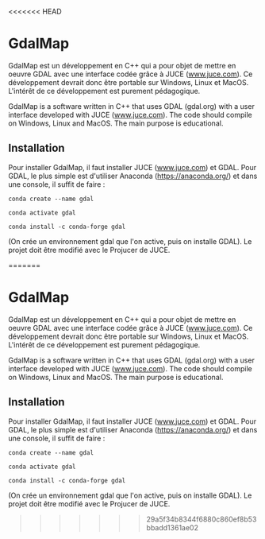 <<<<<<< HEAD
# GdalMap

GdalMap est un développement en C++ qui a pour objet de mettre en oeuvre GDAL avec une interface codée grâce à JUCE (www.juce.com).
Ce développement devrait donc être portable sur Windows, Linux et MacOS.
L'intérêt de ce développement est purement pédagogique. 

GdalMap is a software written in C++ that uses GDAL (gdal.org) with a user interface developed with JUCE (www.juce.com).
The code should compile on Windows, Linux and MacOS.
The main purpose is educational.

## Installation
Pour installer GdalMap, il faut installer JUCE (www.juce.com) et GDAL.
Pour GDAL, le plus simple est d'utiliser Anaconda (https://anaconda.org/) et dans une console, il suffit de faire :

`conda create --name gdal`

`conda activate gdal`

`conda install -c conda-forge gdal`

(On crée un environnement gdal que l'on active, puis on installe GDAL).
Le projet doit être modifié avec le Projucer de JUCE.


=======
# GdalMap

GdalMap est un développement en C++ qui a pour objet de mettre en oeuvre GDAL avec une interface codée grâce à JUCE (www.juce.com).
Ce développement devrait donc être portable sur Windows, Linux et MacOS.
L'intérêt de ce développement est purement pédagogique. 

GdalMap is a software written in C++ that uses GDAL (gdal.org) with a user interface developed with JUCE (www.juce.com).
The code should compile on Windows, Linux and MacOS.
The main purpose is educational.

## Installation
Pour installer GdalMap, il faut installer JUCE (www.juce.com) et GDAL.
Pour GDAL, le plus simple est d'utiliser Anaconda (https://anaconda.org/) et dans une console, il suffit de faire :

`conda create --name gdal`

`conda activate gdal`

`conda install -c conda-forge gdal`

(On crée un environnement gdal que l'on active, puis on installe GDAL).
Le projet doit être modifié avec le Projucer de JUCE.
>>>>>>> 29a5f34b8344f6880c860ef8b53bbadd1361ae02
